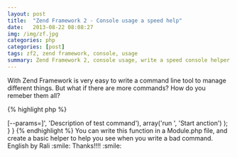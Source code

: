 ```yaml
---
layout: post
title:  "Zend Framework 2 - Console usage a speed help"
date:   2013-08-22 08:08:27
img: /img/zf.jpg
categories: php
categories: [post]
tags: zf2, zend framework, console, usage
summary: Zend Framework 2, console usage, write a speed console helper
---
```

With Zend Framework is very easy to write a command line tool to manage different things. But what if there are more commands? How do you remeber them all?

{% highlight php %}
<?php
namespace ModuleTest;
use Zend\Console\Adapter\AdapterInterface;
class Module {
	public function getConsoleUsage(AdapterInterface $console)
	{
		return array(
			array('test <params1> <params2> [--params=]', 'Description of test command'),
			array('run <action>', 'Start anction')
		);
	}
}
{% endhighlight %}

You can write this function in a Module.php file, and create a basic helper to help you see when you write a bad command.

English by Rali :smile: Thanks!!!! :smile:

